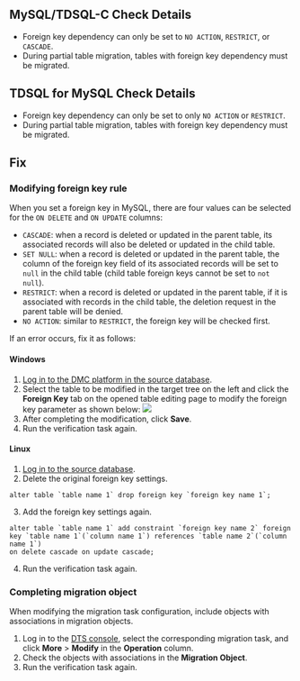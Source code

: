 
## MySQL/TDSQL-C Check Details
- Foreign key dependency can only be set to `NO ACTION`, `RESTRICT`, or `CASCADE`.
- During partial table migration, tables with foreign key dependency must be migrated.

## TDSQL for MySQL Check Details

- Foreign key dependency can only be set to only `NO ACTION` or `RESTRICT`.
- During partial table migration, tables with foreign key dependency must be migrated.

## Fix

### Modifying foreign key rule
When you set a foreign key in MySQL, there are four values can be selected for the `ON DELETE` and `ON UPDATE` columns: 
- `CASCADE`: when a record is deleted or updated in the parent table, its associated records will also be deleted or updated in the child table.
- `SET NULL`: when a record is deleted or updated in the parent table, the column of the foreign key field of its associated records will be set to `null` in the child table (child table foreign keys cannot be set to `not null`).
- `RESTRICT`: when a record is deleted or updated in the parent table, if it is associated with records in the child table, the deletion request in the parent table will be denied.
- `NO ACTION`: similar to `RESTRICT`, the foreign key will be checked first.

If an error occurs, fix it as follows:
#### Windows
1. [Log in to the DMC platform in the source database](https://intl.cloud.tencent.com/document/product/236/39353).
2. Select the table to be modified in the target tree on the left and click the **Foreign Key** tab on the opened table editing page to modify the foreign key parameter as shown below:
![](https://qcloudimg.tencent-cloud.cn/raw/9671fd44db2250287d7e81564637f01f.png)
3. After completing the modification, click **Save**.
4. Run the verification task again.

#### Linux
1. [Log in to the source database](https://intl.cloud.tencent.com/document/product/236/37788).
2. Delete the original foreign key settings.
```
alter table `table name 1` drop foreign key `foreign key name 1`;
```
3. Add the foreign key settings again.
```
alter table `table name 1` add constraint `foreign key name 2` foreign key `table name 1`(`column name 1`) references `table name 2`(`column name 1`)
on delete cascade on update cascade;
```
4. Run the verification task again.

### Completing migration object
When modifying the migration task configuration, include objects with associations in migration objects.
1. Log in to the [DTS console](https://console.cloud.tencent.com/dts/migration), select the corresponding migration task, and click **More** > **Modify** in the **Operation** column. 
2. Check the objects with associations in the **Migration Object**.
3. Run the verification task again. 

